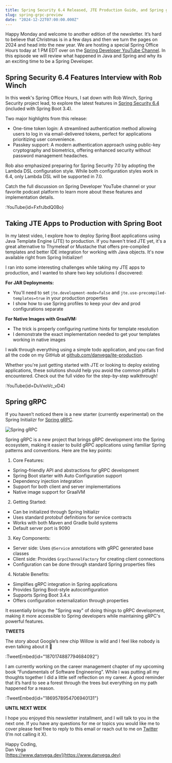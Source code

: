 ```yaml
---
title: Spring Security 6.4 Released, JTE Production Guide, and Spring gRPC Preview
slug: spring-grpc-preview
date: "2024-12-22T07:00:00.000Z"
---
```


Happy Monday and welcome to another edition of the newsletter. It’s hard to believe that Christmas is in a few days and then we turn the pages on 2024 and head into the new year. We are hosting a special Spring Office Hours today at 1 PM EDT over on the [Spring Developer YouTube Channel](https://www.youtube.com/watch?v=moWjYv7j56s). In this episode we will review what happened in Java and Spring and why its an exciting time to be a Spring Developer.

## Spring Security 6.4 Features Interview with Rob Winch

In this week's Spring Office Hours, I sat down with Rob Winch, Spring Security project lead, to explore the latest features in [Spring Security 6.4](https://docs.spring.io/spring-security/reference/whats-new.html) (included with Spring Boot 3.4).

Two major highlights from this release:
*   One-time token login: A streamlined authentication method allowing users to log in via email-delivered tokens, perfect for applications prioritizing user convenience.
*   Passkey support: A modern authentication approach using public-key cryptography and biometrics, offering enhanced security without password management headaches.

Rob also emphasized preparing for Spring Security 7.0 by adopting the Lambda DSL configuration style. While both configuration styles work in 6.4, only Lambda DSL will be supported in 7.0.

Catch the full discussion on Spring Developer YouTube channel or your favorite podcast platform to learn more about these features and implementation details.

:YouTube{id=FxfrJbdQ0Bo}

## Taking JTE Apps to Production with Spring Boot

In my latest video, I explore how to deploy Spring Boot applications using Java Template Engine (JTE) to production. If you haven't tried JTE yet, it's a great alternative to Thymeleaf or Mustache that offers pre-compiled templates and better IDE integration for working with Java objects. It's now available right from Spring Initializer!

I ran into some interesting challenges while taking my JTE apps to production, and I wanted to share two key solutions I discovered:

**For JAR Deployments:**
* You'll need to set `jte.development-mode=false` and `jte.use-precompiled-templates=true` in your production properties
* I show how to use Spring profiles to keep your dev and prod configurations separate

**For Native Images with GraalVM:**
* The trick is properly configuring runtime hints for template resolution
* I demonstrate the exact implementation needed to get your templates working in native images

I walk through everything using a simple todo application, and you can find all the code on my GitHub at [github.com/danvega/jte-production](https://github.com/danvega/jte-production).

Whether you're just getting started with JTE or looking to deploy existing applications, these solutions should help you avoid the common pitfalls I encountered. Check out the full video for the step-by-step walkthrough!

:YouTube{id=DuVxoVc_vD4}

## Spring gRPC

If you haven’t noticed there is a new starter (currently experimental) on the Spring Initializr for [Spring gRPC](https://github.com/spring-projects-experimental/spring-grpc).

![Spring gRPC](/images/newsletter/2024/12/22/spring-grpc.png)

Spring gRPC is a new project that brings gRPC development into the Spring ecosystem, making it easier to build gRPC applications using familiar Spring patterns and conventions. Here are the key points:

1.  Core Features:
   *   Spring-friendly API and abstractions for gRPC development
   *   Spring Boot starter with Auto Configuration support
   *   Dependency injection integration
   *   Support for both client and server implementations
   *   Native image support for GraalVM

2.  Getting Started:
*   Can be initialized through Spring Initializr
*   Uses standard protobuf definitions for service contracts
*   Works with both Maven and Gradle build systems
*   Default server port is 9090

3.  Key Components:
*   Server side: Uses `@Service` annotations with gRPC generated base classes
*   Client side: Provides `GrpcChannelFactory` for creating client connections
*   Configuration can be done through standard Spring properties files

4.  Notable Benefits:
*   Simplifies gRPC integration in Spring applications
*   Provides Spring Boot-style autoconfiguration
*   Supports Spring Boot 3.4.x
*   Offers configuration externalization through properties

It essentially brings the "Spring way" of doing things to gRPC development, making it more accessible to Spring developers while maintaining gRPC's powerful features.

**TWEETS**

The story about Google’s new chip Willow is wild and I feel like nobody is even talking about it 🤯

:TweetEmbed{id="1870174887794684092"}

I am currently working on the career management chapter of my upcoming book “Fundamentals of Software Engineering”. While I was putting all my thoughts together I did a little self reflection on my career. A good reminder that it’s hard to see a forest through the trees but everything on my path happened for a reason.

:TweetEmbed{id="1869578954706940131"}

**UNTIL NEXT WEEK**

I hope you enjoyed this newsletter installment, and I will talk to you in the next one. If you have any questions for me or topics you would like me to cover please feel free to reply to this email or reach out to me on [Twitter]() (I’m not calling it X).

Happy Coding,  
Dan Vega  
[https://www.danvega.dev](https://www.danvega.dev)